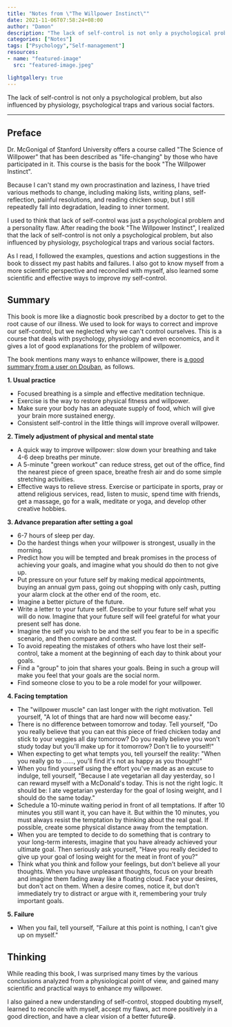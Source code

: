 ```yaml
---
title: "Notes from \"The Willpower Instinct\""
date: 2021-11-06T07:58:24+08:00
author: "Damon"
description: "The lack of self-control is not only a psychological problem, but also influenced by physiology, psychological traps and various social factors."
categories: ["Notes"]
tags: ["Psychology","Self-management"]
resources:
- name: "featured-image"
  src: "featured-image.jpeg"

lightgallery: true
---
```


The lack of self-control is not only a psychological problem, but also influenced by physiology, psychological traps and various social factors.

<!--more-->

---

## Preface

Dr. McGonigal of Stanford University offers a course called "The Science of Willpower" that has been described as "life-changing" by those who have participated in it. This course is the basis for the book "The Willpower Instinct".

Because I can't stand my own procrastination and laziness, I have tried various methods to change, including making lists, writing plans, self-reflection, painful resolutions, and reading chicken soup, but I still repeatedly fall into degradation, leading to inner torment.

I used to think that lack of self-control was just a psychological problem and a personality flaw. After reading the book "The Willpower Instinct", I realized that the lack of self-control is not only a psychological problem, but also influenced by physiology, psychological traps and various social factors.

As I read, I followed the examples, questions and action suggestions in the book to dissect my past habits and failures. I also got to know myself from a more scientific perspective and reconciled with myself, also learned some scientific and effective ways to improve my self-control.

## Summary

This book is more like a diagnostic book prescribed by a doctor to get to the root cause of our illness. We used to look for ways to correct and improve our self-control, but we neglected why we can't control ourselves. This is a course that deals with psychology, physiology and even economics, and it gives a lot of good explanations for the problem of willpower.

The book mentions many ways to enhance willpower, there is [a good summary from a user on Douban](https://book.douban.com/review/6218565/), as follows.

**1. Usual practice**

+ Focused breathing is a simple and effective meditation technique.
+ Exercise is the way to restore physical fitness and willpower.
+ Make sure your body has an adequate supply of food, which will give your brain more sustained energy.
+ Consistent self-control in the little things will improve overall willpower.

**2. Timely adjustment of physical and mental state**

+ A quick way to improve willpower: slow down your breathing and take 4-6 deep breaths per minute.
+ A 5-minute "green workout" can reduce stress, get out of the office, find the nearest piece of green space, breathe fresh air and do some simple stretching activities.
+ Effective ways to relieve stress. Exercise or participate in sports, pray or attend religious services, read, listen to music, spend time with friends, get a massage, go for a walk, meditate or yoga, and develop other creative hobbies.

**3. Advance preparation after setting a goal**

+ 6-7 hours of sleep per day.
+ Do the hardest things when your willpower is strongest, usually in the morning.
+ Predict how you will be tempted and break promises in the process of achieving your goals, and imagine what you should do then to not give up.
+ Put pressure on your future self by making medical appointments, buying an annual gym pass, going out shopping with only cash, putting your alarm clock at the other end of the room, etc.
+ Imagine a better picture of the future.
+ Write a letter to your future self. Describe to your future self what you will do now. Imagine that your future self will feel grateful for what your present self has done.
+ Imagine the self you wish to be and the self you fear to be in a specific scenario, and then compare and contrast.
+ To avoid repeating the mistakes of others who have lost their self-control, take a moment at the beginning of each day to think about your goals.
+ Find a "group" to join that shares your goals. Being in such a group will make you feel that your goals are the social norm.
+ Find someone close to you to be a role model for your willpower.

**4. Facing temptation**

+ The "willpower muscle" can last longer with the right motivation. Tell yourself, "A lot of things that are hard now will become easy."
+ There is no difference between tomorrow and today. Tell yourself, "Do you really believe that you can eat this piece of fried chicken today and stick to your veggies all day tomorrow? Do you really believe you won't study today but you'll make up for it tomorrow? Don't lie to yourself!"
+ When expecting to get what tempts you, tell yourself the reality: "When you really go to ......, you'll find it's not as happy as you thought!"
+ When you find yourself using the effort you've made as an excuse to indulge, tell yourself, "Because I ate vegetarian all day yesterday, so I can reward myself with a McDonald's today. This is not the right logic. It should be: I ate vegetarian yesterday for the goal of losing weight, and I should do the same today."
+ Schedule a 10-minute waiting period in front of all temptations. If after 10 minutes you still want it, you can have it. But within the 10 minutes, you must always resist the temptation by thinking about the real goal. If possible, create some physical distance away from the temptation.
+ When you are tempted to decide to do something that is contrary to your long-term interests, imagine that you have already achieved your ultimate goal. Then seriously ask yourself, "Have you really decided to give up your goal of losing weight for the meat in front of you?"
+ Think what you think and follow your feelings, but don't believe all your thoughts. When you have unpleasant thoughts, focus on your breath and imagine them fading away like a floating cloud. Face your desires, but don't act on them. When a desire comes, notice it, but don't immediately try to distract or argue with it, remembering your truly important goals.

**5. Failure**

+ When you fail, tell yourself, "Failure at this point is nothing, I can't give up on myself."

## Thinking

While reading this book, I was surprised many times by the various conclusions analyzed from a physiological point of view, and gained many scientific and practical ways to enhance my willpower.

I also gained a new understanding of self-control, stopped doubting myself, learned to reconcile with myself, accept my flaws, act more positively in a good direction, and have a clear vision of a better future:grin:.
